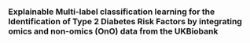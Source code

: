 ### Explainable Multi-label classification learning for the Identification of Type 2 Diabetes Risk Factors by integrating omics and non-omics (OnO) data from the UKBiobank
